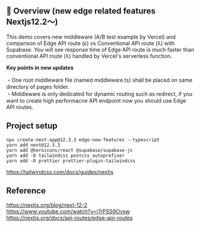 ## 🦊 Overview (new edge related features Nextjs12.2〜)
This demo covers new middleware (A/B test example by Vercel) and comparison of Edge API route (ε) vs Conventional API route (λ) with Supabase.
 You will see response time of Edge API route is much faster than conventional API route (λ) handled by Vercel's serverless function.  

__Key points in new updates__  
  
・One root middleware file (named middleware.ts) shall be placed on same directory of pages folder.  
・Middleware is only dedicated for dynamic routing such as redirect, if you want to create high performacne API endpoint now you should use Edge API routes.

## Project setup
~~~
npx create-next-app@12.3.3 edge-new-features --typescript
yarn add next@12.3.3
yarn add @heroicons/react @supabase/supabase-js  
yarn add -D tailwindcss postcss autoprefixer  
yarn add -D prettier prettier-plugin-tailwindcss  
~~~
https://tailwindcss.com/docs/guides/nextjs

## Reference

https://nextjs.org/blog/next-12-2  
https://www.youtube.com/watch?v=j7rPSS9Ovsw  
https://nextjs.org/docs/api-routes/edge-api-routes
